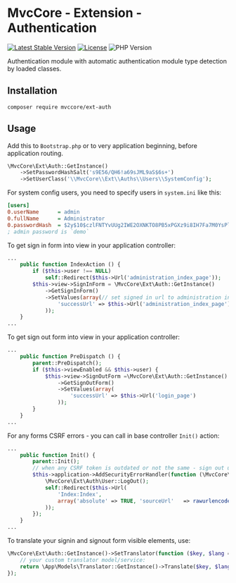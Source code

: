 # MvcCore - Extension - Authentication

[![Latest Stable Version](https://img.shields.io/badge/Stable-v5.3.0-brightgreen.svg?style=plastic)](https://github.com/mvccore/ext-auth/releases)
[![License](https://img.shields.io/badge/License-BSD%203-brightgreen.svg?style=plastic)](https://mvccore.github.io/docs/mvccore/5.0.0/LICENSE.md)
![PHP Version](https://img.shields.io/badge/PHP->=5.4-brightgreen.svg?style=plastic)

Authentication module with automatic authentication module type detection by loaded classes.

## Installation
```shell
composer require mvccore/ext-auth
```

## Usage
Add this to `Bootstrap.php` or to very application beginning, before application routing.
```php
\MvcCore\Ext\Auth::GetInstance()
	->SetPasswordHashSalt('s9E56/QH6!a69sJML9aS$6s+')
	->SetUserClass('\\MvcCore\\Ext\\Auths\\Users\\SystemConfig');
```
For system config users, you need to specify users in `system.ini` like this:
```ini
[users]
0.userName		= admin
0.fullName		= Administrator
0.passwordHash	= $2y$10$czlFNTYvUUg2IWE2OXNKTO8PB5xPGXz9i8IH7Fa7M0YsPlSLriJZu
; admin password is `demo`
```
To get sign in form into view in your application controller:
```php
...
	public function IndexAction () {
		if ($this->user !== NULL)
			self::Redirect($this->Url('administration_index_page'));
		$this->view->SignInForm = \MvcCore\Ext\Auth::GetInstance()
			->GetSignInForm()
			->SetValues(array(// set signed in url to administration index page by default:
				'successUrl' => $this->Url('administration_index_page'),
			));
	}
...
```
To get sign out form into view in your application controller:
```php
...
	public function PreDispatch () {
		parent::PreDispatch();
		if ($this->viewEnabled && $this->user) {
			$this->view->SignOutForm =\MvcCore\Ext\Auth::GetInstance()
				->GetSignOutForm()
				->SetValues(array(
					'successUrl' => $this->Url('login_page')
				));
		}
	}
...
```
For any forms CSRF errors - you can call in base controller `Init()` action:
```php
...
	public function Init() {
		parent::Init();
		// when any CSRF token is outdated or not the same - sign out user by default
		$this->application->AddSecurityErrorHandler(function (\MvcCore\IRequest $req, \MvcCore\IResponse $res, ?\MvcCore\Ext\Form $form = NULL) {
			\MvcCore\Ext\Auth\User::LogOut();
			self::Redirect($this->Url(
				'Index:Index',
				array('absolute' => TRUE, 'sourceUrl'	=> rawurlencode($form->ErrorUrl))
			));
		});
	}
...
```
To translate your signin and signout form visible elements, use:
```php
\MvcCore\Ext\Auth::GetInstance()->SetTranslator(function ($key, $lang = NULL) {
	// your custom translator model/service:
	return \App\Models\Translator::GetInstance()->Translate($key, $lang);
});
```
